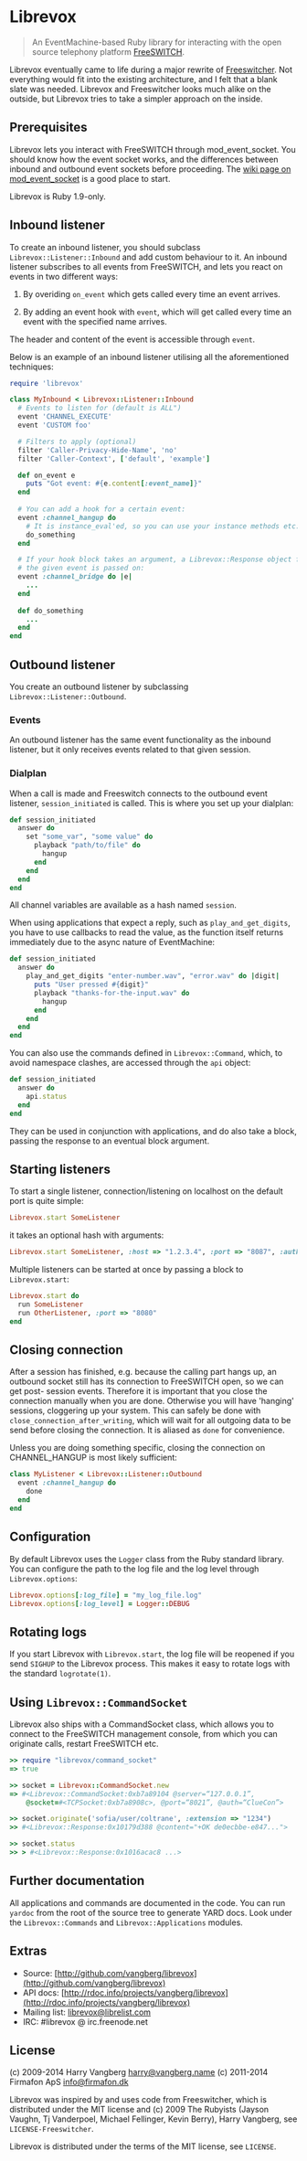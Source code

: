 # Librevox

> An EventMachine-based Ruby library for interacting with the open source 
> telephony platform [FreeSWITCH](http://www.freeswitch.org).

Librevox eventually came to life during a major rewrite of
[Freeswitcher](http://code.rubyists.com/projects/fs/). Not everything would
fit into the existing architecture, and I felt that a blank slate was needed.
Librevox and Freeswitcher looks much alike on the outside, but Librevox tries
to take a simpler approach on the inside.

## Prerequisites

Librevox lets you interact with FreeSWITCH through mod_event_socket. You
should know how the event socket works, and the differences between inbound and
outbound event sockets before proceeding. The
[wiki page on mod_event_socket](http://wiki.freeswitch.org/wiki/Event_Socket) is
a good place to start.

Librevox is Ruby 1.9-only.

## Inbound listener

To create an inbound listener, you should subclass `Librevox::Listener::Inbound`
and add custom behaviour to it. An inbound listener subscribes to all events
from FreeSWITCH, and lets you react on events in two different ways:

1. By overiding `on_event` which gets called every time an event arrives.

2. By adding an event hook with `event`, which will get called every time
   an event with the specified name arrives.

The header and content of the event is accessible through `event`.

Below is an example of an inbound listener utilising all the aforementioned
techniques:

```ruby
require 'librevox'

class MyInbound < Librevox::Listener::Inbound
  # Events to listen for (default is ALL")
  event 'CHANNEL_EXECUTE'
  event 'CUSTOM foo'

  # Filters to apply (optional)
  filter 'Caller-Privacy-Hide-Name', 'no'
  filter 'Caller-Context', ['default', 'example']

  def on_event e
    puts "Got event: #{e.content[:event_name]}"
  end
 
  # You can add a hook for a certain event:
  event :channel_hangup do
    # It is instance_eval'ed, so you can use your instance methods etc:
    do_something
  end

  # If your hook block takes an argument, a Librevox::Response object for
  # the given event is passed on:
  event :channel_bridge do |e|
    ...
  end
 
  def do_something
    ...
  end
end
```

## Outbound listener

You create an outbound listener by subclassing `Librevox::Listener::Outbound`. 

### Events

An outbound listener has the same event functionality as the inbound listener,
but it only receives events related to that given session.

### Dialplan

When a call is made and Freeswitch connects to the outbound event listener,
`session_initiated` is called. This is where you set up your dialplan:

```ruby
def session_initiated
  answer do
    set "some_var", "some value" do
      playback "path/to/file" do
        hangup
      end
    end
  end
end
```

All channel variables are available as a hash named `session`.

When using applications that expect a reply, such as `play_and_get_digits`,
you have to use callbacks to read the value, as the function itself returns
immediately due to the async nature of EventMachine:

```ruby
def session_initiated
  answer do
    play_and_get_digits "enter-number.wav", "error.wav" do |digit|
      puts "User pressed #{digit}"
      playback "thanks-for-the-input.wav" do
        hangup
      end
    end
  end
end
```

You can also use the commands defined in `Librevox::Command`, which, to avoid
namespace clashes, are accessed through the `api` object:
    
```ruby
def session_initiated
  answer do
    api.status
  end
end
```

They can be used in conjunction with applications, and do also take a block,
passing the response to an eventual block argument.

## Starting listeners

To start a single listener, connection/listening on localhost on the default
port is quite simple:

```ruby
Librevox.start SomeListener
```

it takes an optional hash with arguments:

```ruby
Librevox.start SomeListener, :host => "1.2.3.4", :port => "8087", :auth => "pwd"
```

Multiple listeners can be started at once by passing a block to `Librevox.start`:

```ruby
Librevox.start do
  run SomeListener
  run OtherListener, :port => "8080"
end
```

## Closing connection

After a session has finished, e.g. because the calling part hangs up, an
outbound socket still has its connection to FreeSWITCH open, so we can get post-
session events. Therefore it is important that you close the connection manually
when you are done. Otherwise you will have 'hanging' sessions, cloggering up
your system. This can safely be done with `close_connection_after_writing`,
which will wait for all outgoing data to be send before closing the connection.
It is aliased as `done` for convenience.

Unless you are doing something specific, closing the connection on CHANNEL_HANGUP
is most likely sufficient:
    
```ruby
class MyListener < Librevox::Listener::Outbound
  event :channel_hangup do
    done
  end
end
```

## Configuration

By default Librevox uses the `Logger` class from the Ruby standard library. You
can configure the path to the log file and the log level through `Librevox.options`:

```ruby
Librevox.options[:log_file] = "my_log_file.log"
Librevox.options[:log_level] = Logger::DEBUG
```

## Rotating logs

If you start Librevox with `Librevox.start`, the log file will be reopened if you
send `SIGHUP` to the Librevox process. This makes it easy to rotate logs with the
standard `logrotate(1)`.

## Using `Librevox::CommandSocket`

Librevox also ships with a CommandSocket class, which allows you to connect
to the FreeSWITCH management console, from which you can originate calls,
restart FreeSWITCH etc.

```ruby
>> require "librevox/command_socket"
=> true

>> socket = Librevox::CommandSocket.new
=> #<Librevox::CommandSocket:0xb7a89104 @server=“127.0.0.1”,
    @socket=#<TCPSocket:0xb7a8908c>, @port=“8021”, @auth=“ClueCon”>

>> socket.originate('sofia/user/coltrane', :extension => "1234")
>> #<Librevox::Response:0x10179d388 @content="+OK de0ecbbe-e847...">

>> socket.status
>> > #<Librevox::Response:0x1016acac8 ...>
```

## Further documentation

All applications and commands are documented in the code. You can run
`yardoc` from the root of the source tree to generate YARD docs. Look under
the `Librevox::Commands` and `Librevox::Applications` modules.

## Extras

* Source: [http://github.com/vangberg/librevox](http://github.com/vangberg/librevox)
* API docs: [http://rdoc.info/projects/vangberg/librevox](http://rdoc.info/projects/vangberg/librevox)
* Mailing list: librevox@librelist.com
* IRC: #librevox @ irc.freenode.net

## License

(c) 2009-2014 Harry Vangberg <harry@vangberg.name>
(c) 2011-2014 Firmafon ApS <info@firmafon.dk>

Librevox was inspired by and uses code from Freeswitcher, which is distributed
under the MIT license and (c) 2009 The Rubyists (Jayson Vaughn, Tj Vanderpoel,
Michael Fellinger, Kevin Berry), Harry Vangberg, see `LICENSE-Freeswitcher`.

Librevox is distributed under the terms of the MIT license, see `LICENSE`.
